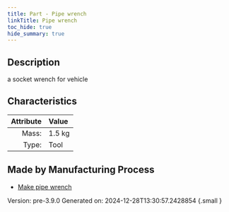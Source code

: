 ```yaml
---
title: Part - Pipe wrench
linkTitle: Pipe wrench
toc_hide: true
hide_summary: true
---
```


## Description
a socket wrench for vehicle

## Characteristics

| Attribute      | Value |
|--------:|:------|
|Mass:|1.5 kg|
|Type:|Tool|

## Made by Manufacturing Process

- [Make pipe wrench](/docs/definitions/process/make-pipe-wrench)



Version: pre-3.9.0 Generated on: 2024-12-28T13:30:57.2428854
{.small }

